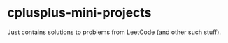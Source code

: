 # cplusplus-mini-projects
Just contains solutions to problems from LeetCode (and other such stuff).
